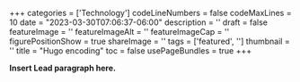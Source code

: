 ﻿+++
categories = ['Technology']
codeLineNumbers = false
codeMaxLines = 10
date = "2023-03-30T07:06:37-06:00"
description = ''
draft = false
featureImage = ''
featureImageAlt = ''
featureImageCap = ''
figurePositionShow = true
shareImage = ''
tags = ['featured', '']
thumbnail = ''
title = "Hugo encoding"
toc = false
usePageBundles = true
+++

**Insert Lead paragraph here.**
